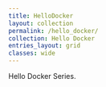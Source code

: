 ```yaml
---
title: HelloDocker
layout: collection
permalink: /hello_docker/
collection: Hello Docker
entries_layout: grid
classes: wide
---
```


Hello Docker Series.
